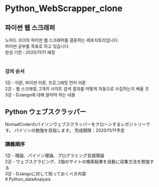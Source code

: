 # Python_WebScrapper_clone

## 파이썬 웹 스크래퍼
노마드 코더의 파이썬 웹 스크래퍼를 클론하는 레포지토리입니다.<br>
파이썬 공부를 목표로 하고 있습니다.<br>
완성 기한 : 2020/11/11 예정<br><br>

### 강의 순서
1강 - 이론, 파이썬 이론, 프로그래밍 언어 이론<br>
2강 - 웹 스크래핑, 2개의 사이트 검색 결과를 어떻게 자동으로 수집하는지 배울 것<br>
3강 - DJango에 대해 알아야 하는 내용<br>

## Python ウェブスクラッパー
NomadCoderのパイソンウェブスクラッパーをクローンするレポジトリーです。
パイソンの勉強を目指します。
完成期限：2020/11/11予定

### 講義順序
1강 - 理論、パイソン理論、プログラミング言語理論<br>
2강 - ウェブスクラピング、2個のサイトの検索結果を自動に収集方法を勉強する<br>
3강 - DJangoに対して知っておくべき内容<br>#   P y t h o n _ d a t a A n a l y s i s  
 
